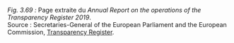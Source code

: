 *Fig. 3.69 :* Page extraite du *Annual Report on the operations of the Transparency Register 2019*.  
Source : Secretaries-General of the European Parliament and the European Commission, [Transparency Register](https://ec.europa.eu/transparencyregister/public/staticPage/displayStaticPage.do?locale=en&reference=ANNUAL_REPORT).